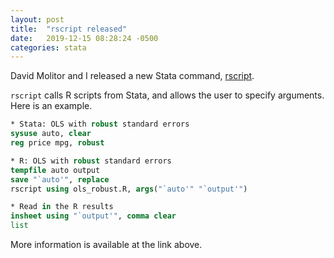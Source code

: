 ```yaml
---
layout: post
title:  "rscript released"
date:   2019-12-15 08:28:24 -0500
categories: stata 
---
```


David Molitor and I released a new Stata command, [rscript](https://reifjulian.github.io/rscript).

`rscript` calls R scripts from Stata, and allows the user to specify arguments. Here is an example.

```stata
* Stata: OLS with robust standard errors
sysuse auto, clear
reg price mpg, robust

* R: OLS with robust standard errors
tempfile auto output
save "`auto'", replace
rscript using ols_robust.R, args("`auto'" "`output'")

* Read in the R results
insheet using "`output'", comma clear
list
```

More information is available at the link above.